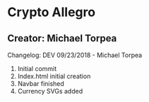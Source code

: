 # Crypto Allegro
## Creator: Michael Torpea

Changelog: DEV 09/23/2018 - Michael Torpea
1. Initial commit
2. Index.html initial creation
3. Navbar finished
4. Currency SVGs added